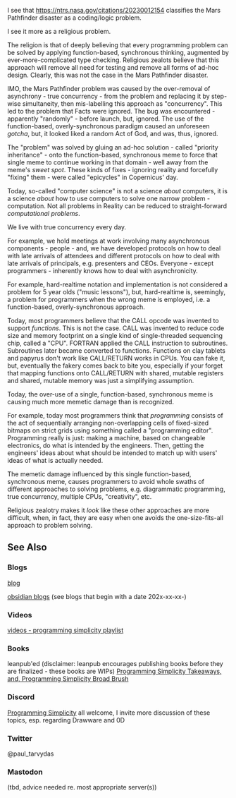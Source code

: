 
I see that https://ntrs.nasa.gov/citations/20230012154 classifies the Mars Pathfinder disaster as a coding/logic problem.

I see it more as a religious problem.

The religion is that of deeply believing that every programming problem can be solved by applying function-based, synchronous thinking, augmented by ever-more-complicated type checking.  Religious zealots believe that this approach will remove all need for testing and remove all forms of ad-hoc design.  Clearly, this was not the case in the Mars Pathfinder disaster.

IMO, the Mars Pathfinder problem was caused by the over-removal of asynchrony - true concurrency - from the problem and replacing it by step-wise simultaneity, then mis-labelling this approach as "concurrency". This led to the problem that Facts were ignored.  The bug was encountered - apparently "randomly" - before launch, but, ignored.  The use of the function-based, overly-synchronous paradigm caused an unforeseen *gotcha*, but, it looked liked a random Act of God, and was, thus, ignored.

The "problem" was solved by gluing an ad-hoc solution - called "priority inheritance" - onto the function-based, synchronous meme to force that single meme to continue working in that domain - well away from the meme's *sweet spot*.  These kinds of fixes - ignoring reality and forcefully "fixing" them - were called "epicycles" in Copernicus' day.

Today, so-called "computer science" is not a science *about* computers, it is a science *about* how to use computers to solve one narrow problem - computation.  Not all problems in Reality can be reduced to straight-forward *computational problems*.  

We live with true concurrency every day.  

For example, we hold meetings at work involving many asynchronous components - people - and, we have developed protocols on how to deal with late arrivals of attendees and different protocols on how to deal with late arrivals of principals, e.g. presenters and CEOs.  Everyone - except programmers - inherently knows how to deal with asynchronicity.

For example, hard-realtime notation and implementation is not considered a problem for 5 year olds ("music lessons"), but, hard-realtime is, seemingly, a problem for programmers when the wrong meme is employed, i.e. a function-based, overly-synchronous approach.

Today, most programmers believe that the CALL opcode was invented to support *functions*.  This is not the case.  CALL was invented to reduce code size and memory footprint on a single kind of single-threaded sequencing chip, called a "CPU".  FORTRAN applied the CALL instruction to subroutines.  Subroutines later became converted to functions.  Functions on clay tablets and papyrus don't work like CALL/RETURN works in CPUs.  You can fake it, but, eventually the fakery comes back to bite you, especially if your forget that mapping functions onto CALL/RETURN with shared, mutable registers and shared, mutable memory was just a simplifying assumption.

Today, the over-use of a single, function-based, synchronous meme is causing much more memetic damage than is recognized.

For example, today most programmers think that *programming* consists of the act of sequentially arranging non-overlapping cells of fixed-sized bitmaps on strict grids using something called a "programming editor".  Programming really is just: making a machine, based on changeable electronics, do what is intended by the engineers. Then, getting the engineers' ideas about what should be intended to match up with users' ideas of what is actually needed.

The memetic damage influenced by this single function-based, synchronous meme, causes programmers to avoid whole swaths of different approaches to solving problems, e.g. diagrammatic programming, true concurrency, multiple CPUs, "creativity", etc.

Religious zealotry makes it *look* like these other approaches are more difficult, when, in fact, they are easy when one avoids the one-size-fits-all approach to problem solving.


## See Also
### Blogs
[blog](https://guitarvydas.github.io/)

[obsidian blogs](https://publish.obsidian.md/programmingsimplicity) (see blogs that begin with a date 202x-xx-xx-)
### Videos
[videos - programming simplicity playlist](https://www.youtube.com/@programmingsimplicity2980)
### Books
leanpub'ed (disclaimer: leanpub encourages publishing books before they are finalized - these books are WIPs)
[Programming Simplicity Takeaways, and, Programming Simplicity Broad Brush](https://leanpub.com/u/paul-tarvydas)
### Discord
[Programming Simplicity](https://discord.gg/Jjx62ypR) all welcome, I invite more discussion of these topics, esp. regarding Drawware and 0D
### Twitter
@paul_tarvydas
### Mastodon
(tbd, advice needed re. most appropriate server(s))

<script src="https://utteranc.es/client.js" 
        repo="guitarvydas/guitarvydas.github.io" 
        issue-term="pathname" 
        theme="github-light" 
        crossorigin="anonymous" 
        async> 
</script> 
